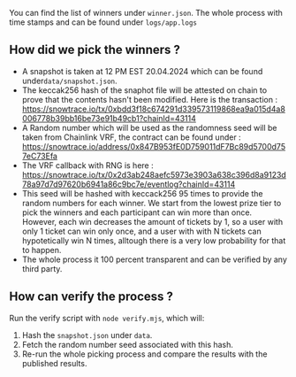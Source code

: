 You can find the list of winners under `winner.json`. The whole process with time stamps and can be found under `logs/app.logs`

## How did we pick the winners ? 
* A snapshot is taken at 12 PM EST 20.04.2024 which can be found under`data/snapshot.json`.
* The keccak256 hash of the snaphot file will be attested on chain to prove that the contents  hasn't been modified. Here is the transaction : https://snowtrace.io/tx/0xbdd3f18c674291d339573119868ea9a015d4a8006778b39bb16be73e91b49cb1?chainId=43114
* A Random number which will be used as the randomness seed will be taken from Chainlink VRF, the contract can be found under : https://snowtrace.io/address/0x847B953fE0D759011dF7Bc89d5700d757eC73Efa
* The VRF callback with RNG is here : https://snowtrace.io/tx/0x2d3ab248aefc5973e3903a638c396d8a9123d78a97d7d97620b6941a86c9bc7e/eventlog?chainId=43114
* This seed will be hashed with keccack256 95 times to provide the random numbers for each winner. We start from the lowest prize tier to pick the winners and each participant can win more than once. However, each win decreases the amount of tickets by 1, so a user with only 1 ticket can win only once, and a user with with N tickets can hypotetically win N times, alltough there is a very low probability for that to happen.  
* The whole process it 100 percent transparent and can be verified by any third party.

## How can verify the process ?
Run the verify script with `node verify.mjs`, which will:
1. Hash the `snapshot.json` under `data`.
2. Fetch the random number seed associated with this hash.
4. Re-run the whole picking process and compare the results with the published results. 
